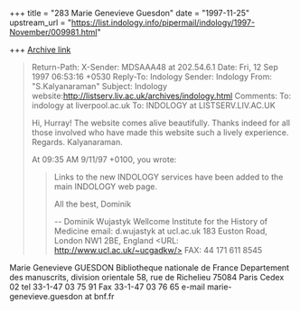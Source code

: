 +++
title = "283 Marie Genevieve Guesdon"
date = "1997-11-25"
upstream_url = "https://list.indology.info/pipermail/indology/1997-November/009981.html"

+++
[Archive link](https://list.indology.info/pipermail/indology/1997-November/009981.html)

>Return-Path: <owner-indology at LISTSERV.LIV.AC.UK>
>X-Sender: MDSAAA48 at 202.54.6.1
>Date:         Fri, 12 Sep 1997 06:53:16 +0530
>Reply-To: Indology <INDOLOGY at LISTSERV.LIV.AC.UK>
>Sender: Indology <INDOLOGY at LISTSERV.LIV.AC.UK>
>From: "S.Kalyanaraman" <MDSAAA48 at GIASMD01.VSNL.NET.IN>
>Subject:      Indology
website:http://listserv.liv.ac.uk/archives/indology.html
>Comments: To: indology at liverpool.ac.uk
>To: INDOLOGY at LISTSERV.LIV.AC.UK
>
>Hi,
>Hurray! The website comes alive beautifully. Thanks indeed for all those
involved who have made
>this website such a lively experience. Regards. Kalyanaraman.
>
>At 09:35 AM 9/11/97 +0100, you wrote:
>>Links to the new INDOLOGY services have been added to the main INDOLOGY
>>web page.
>>
>>All the best,
>>Dominik
>>
>>--
>>Dominik Wujastyk               Wellcome Institute for the History of Medicine
>>email: d.wujastyk at ucl.ac.uk          183 Euston Road, London NW1 2BE, England
>><URL: http://www.ucl.ac.uk/~ucgadkw/>                    FAX: 44 171 611 8545
>>
>>
>
>
Marie Genevieve GUESDON
Bibliotheque nationale de France
Departement des manuscrits, division orientale
58, rue de Richelieu
75084 Paris Cedex 02
tel 33-1-47 03 75 91
Fax 33-1-47 03 76 65
e-mail marie-genevieve.guesdon at bnf.fr



